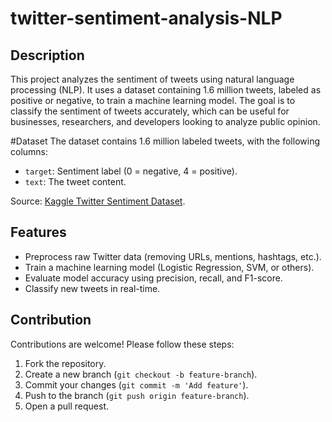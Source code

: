 # twitter-sentiment-analysis-NLP
## Description
This project analyzes the sentiment of tweets using natural language processing (NLP). It uses a dataset containing 1.6 million tweets, labeled as positive or negative, to train a machine learning model. The goal is to classify the sentiment of tweets accurately, which can be useful for businesses, researchers, and developers looking to analyze public opinion.

#Dataset
The dataset contains 1.6 million labeled tweets, with the following columns:
- `target`: Sentiment label (0 = negative, 4 = positive).
- `text`: The tweet content.

Source: [Kaggle Twitter Sentiment Dataset](https://www.kaggle.com).

## Features
- Preprocess raw Twitter data (removing URLs, mentions, hashtags, etc.).
- Train a machine learning model (Logistic Regression, SVM, or others).
- Evaluate model accuracy using precision, recall, and F1-score.
- Classify new tweets in real-time.

## Contribution
Contributions are welcome! Please follow these steps:
1. Fork the repository.
2. Create a new branch (`git checkout -b feature-branch`).
3. Commit your changes (`git commit -m 'Add feature'`).
4. Push to the branch (`git push origin feature-branch`).
5. Open a pull request.
